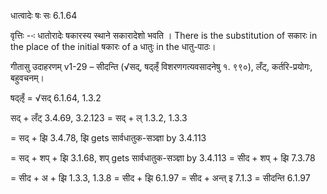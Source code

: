 

 धात्वादेः षः सः 6.1.64 


वृत्तिः --ः धातोरादेः षकारस्य स्थाने सकारादेशो भवति । There is the substitution of सकारः in the place of the initial षकारः of a धातुः in the धातु-पाठः। 


गीतासु उदाहरणम् v1-29 – सीदन्ति (√सद्, षद्ऌँ विशरणगत्यवसादनेषु १. ९९०), लँट्, कर्तरि-प्रयोगः, बहुवचनम्। 

षद्ऌँ = √सद् 6.1.64, 1.3.2 


सद् + लँट् 3.4.69, 3.2.123 = सद् + ल् 1.3.2, 1.3.3 

= सद् + झि 3.4.78, झि gets सार्वधातुक-सञ्ज्ञा by 3.4.113 

= सद् + शप् + झि 3.1.68, शप् gets सार्वधातुक-सञ्ज्ञा by 3.4.113 = सीद + शप् + झि 7.3.78 

= सीद + अ + झि 1.3.3, 1.3.8 = सीद + झि 6.1.97 = सीद + अन्त् इ 7.1.3 = सीदन्ति 6.1.97 


